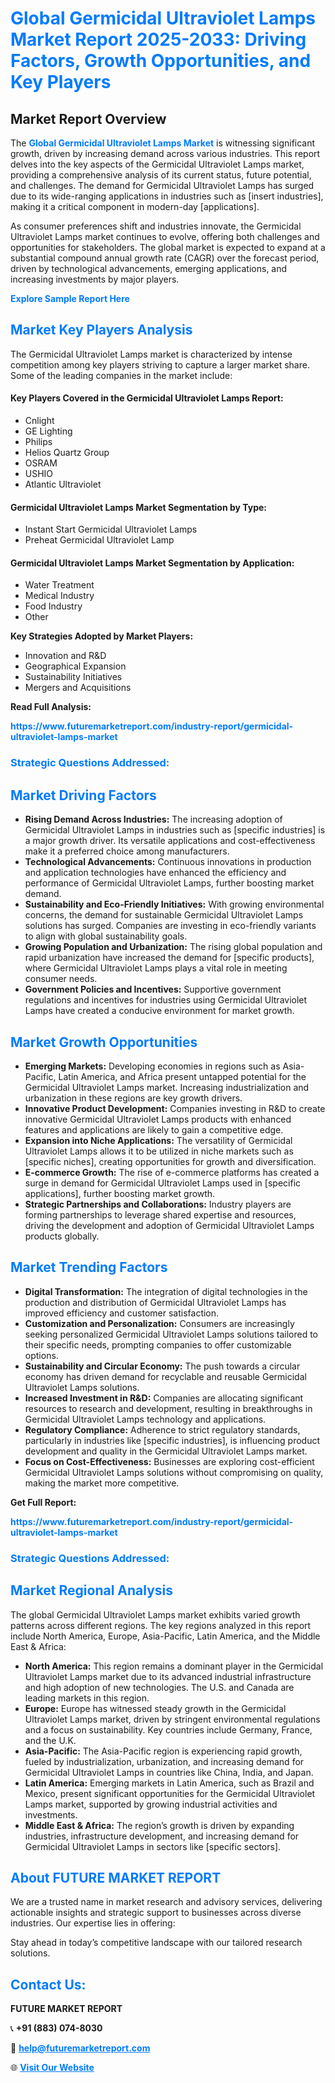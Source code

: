 <h1 style="color: #007BFF;">Global Germicidal Ultraviolet Lamps Market Report 2025-2033: Driving Factors, Growth Opportunities, and Key Players</h1>

<section id="overview">
<h2>Market Report Overview</h2>
<p>The <a href="https://www.futuremarketreport.com/industry-report/germicidal-ultraviolet-lamps-market" style="color: #007BFF; text-decoration: none;"><strong>Global Germicidal Ultraviolet Lamps Market</strong></a> is witnessing significant growth, driven by increasing demand across various industries. This report delves into the key aspects of the Germicidal Ultraviolet Lamps market, providing a comprehensive analysis of its current status, future potential, and challenges. The demand for Germicidal Ultraviolet Lamps has surged due to its wide-ranging applications in industries such as [insert industries], making it a critical component in modern-day [applications].</p>
<p>As consumer preferences shift and industries innovate, the Germicidal Ultraviolet Lamps market continues to evolve, offering both challenges and opportunities for stakeholders. The global market is expected to expand at a substantial compound annual growth rate (CAGR) over the forecast period, driven by technological advancements, emerging applications, and increasing investments by major players.</p>
</section>

<section id="overview">
<p><a href="https://www.futuremarketreport.com/request-sample/reportId=115875" style="color: #007BFF; text-decoration: none;"><strong>Explore Sample Report Here</strong></a></p>
</section>

<section id="key-players">
<h2 style="color: #007BFF;">Market Key Players Analysis</h2>
<p>The Germicidal Ultraviolet Lamps market is characterized by intense competition among key players striving to capture a larger market share. Some of the leading companies in the market include:</p>
<h4>Key Players Covered in the Germicidal Ultraviolet Lamps Report:</h4>
<ul><li>Cnlight</li><li>GE Lighting</li><li>Philips</li><li>Helios Quartz Group</li><li>OSRAM</li><li>USHIO</li><li>Atlantic Ultraviolet</li></ul>
<h4>Germicidal Ultraviolet Lamps Market Segmentation by Type:</h4>
<ul><li>Instant Start Germicidal Ultraviolet Lamps</li><li>Preheat Germicidal Ultraviolet Lamp</li></ul>

<h4>Germicidal Ultraviolet Lamps Market Segmentation by Application:</h4>
<ul><li>Water Treatment</li><li>Medical Industry</li><li>Food Industry</li><li>Other</li></ul>
<p><strong>Key Strategies Adopted by Market Players:</strong></p>
<ul>
<li>Innovation and R&D</li>
<li>Geographical Expansion</li>
<li>Sustainability Initiatives</li>
<li>Mergers and Acquisitions</li>
</ul>
</section>

<section>
<p><strong>Read Full Analysis: </strong></p><a href="https://www.futuremarketreport.com/industry-report/germicidal-ultraviolet-lamps-market" style="color: #007BFF; text-decoration: none;"><strong>https://www.futuremarketreport.com/industry-report/germicidal-ultraviolet-lamps-market</strong></a>
<h3 style="color: #007BFF;">Strategic Questions Addressed:</h3>
</section>

<section id="driving-factors">
<h2 style="color: #007BFF;">Market Driving Factors</h2>
<ul>
<li><strong>Rising Demand Across Industries:</strong> The increasing adoption of Germicidal Ultraviolet Lamps in industries such as [specific industries] is a major growth driver. Its versatile applications and cost-effectiveness make it a preferred choice among manufacturers.</li>
<li><strong>Technological Advancements:</strong> Continuous innovations in production and application technologies have enhanced the efficiency and performance of Germicidal Ultraviolet Lamps, further boosting market demand.</li>
<li><strong>Sustainability and Eco-Friendly Initiatives:</strong> With growing environmental concerns, the demand for sustainable Germicidal Ultraviolet Lamps solutions has surged. Companies are investing in eco-friendly variants to align with global sustainability goals.</li>
<li><strong>Growing Population and Urbanization:</strong> The rising global population and rapid urbanization have increased the demand for [specific products], where Germicidal Ultraviolet Lamps plays a vital role in meeting consumer needs.</li>
<li><strong>Government Policies and Incentives:</strong> Supportive government regulations and incentives for industries using Germicidal Ultraviolet Lamps have created a conducive environment for market growth.</li>
</ul>
</section>

<section id="growth-opportunities">
<h2 style="color: #007BFF;">Market Growth Opportunities</h2>
<ul>
<li><strong>Emerging Markets:</strong> Developing economies in regions such as Asia-Pacific, Latin America, and Africa present untapped potential for the Germicidal Ultraviolet Lamps market. Increasing industrialization and urbanization in these regions are key growth drivers.</li>
<li><strong>Innovative Product Development:</strong> Companies investing in R&D to create innovative Germicidal Ultraviolet Lamps products with enhanced features and applications are likely to gain a competitive edge.</li>
<li><strong>Expansion into Niche Applications:</strong> The versatility of Germicidal Ultraviolet Lamps allows it to be utilized in niche markets such as [specific niches], creating opportunities for growth and diversification.</li>
<li><strong>E-commerce Growth:</strong> The rise of e-commerce platforms has created a surge in demand for Germicidal Ultraviolet Lamps used in [specific applications], further boosting market growth.</li>
<li><strong>Strategic Partnerships and Collaborations:</strong> Industry players are forming partnerships to leverage shared expertise and resources, driving the development and adoption of Germicidal Ultraviolet Lamps products globally.</li>
</ul>
</section>

<section id="trending-factors">
<h2 style="color: #007BFF;">Market Trending Factors</h2>
<ul>
<li><strong>Digital Transformation:</strong> The integration of digital technologies in the production and distribution of Germicidal Ultraviolet Lamps has improved efficiency and customer satisfaction.</li>
<li><strong>Customization and Personalization:</strong> Consumers are increasingly seeking personalized Germicidal Ultraviolet Lamps solutions tailored to their specific needs, prompting companies to offer customizable options.</li>
<li><strong>Sustainability and Circular Economy:</strong> The push towards a circular economy has driven demand for recyclable and reusable Germicidal Ultraviolet Lamps solutions.</li>
<li><strong>Increased Investment in R&D:</strong> Companies are allocating significant resources to research and development, resulting in breakthroughs in Germicidal Ultraviolet Lamps technology and applications.</li>
<li><strong>Regulatory Compliance:</strong> Adherence to strict regulatory standards, particularly in industries like [specific industries], is influencing product development and quality in the Germicidal Ultraviolet Lamps market.</li>
<li><strong>Focus on Cost-Effectiveness:</strong> Businesses are exploring cost-efficient Germicidal Ultraviolet Lamps solutions without compromising on quality, making the market more competitive.</li>
</ul>
</section>

<section>
<p><strong>Get Full Report: </strong></p><a href="https://www.futuremarketreport.com/industry-report/germicidal-ultraviolet-lamps-market" style="color: #007BFF; text-decoration: none;"><strong>https://www.futuremarketreport.com/industry-report/germicidal-ultraviolet-lamps-market</strong></a>
<h3 style="color: #007BFF;">Strategic Questions Addressed:</h3>
</section>


<section id="regional-analysis">
<h2 style="color: #007BFF;">Market Regional Analysis</h2>
<p>The global Germicidal Ultraviolet Lamps market exhibits varied growth patterns across different regions. The key regions analyzed in this report include North America, Europe, Asia-Pacific, Latin America, and the Middle East & Africa:</p>
<ul>
<li><strong>North America:</strong> This region remains a dominant player in the Germicidal Ultraviolet Lamps market due to its advanced industrial infrastructure and high adoption of new technologies. The U.S. and Canada are leading markets in this region.</li>
<li><strong>Europe:</strong> Europe has witnessed steady growth in the Germicidal Ultraviolet Lamps market, driven by stringent environmental regulations and a focus on sustainability. Key countries include Germany, France, and the U.K.</li>
<li><strong>Asia-Pacific:</strong> The Asia-Pacific region is experiencing rapid growth, fueled by industrialization, urbanization, and increasing demand for Germicidal Ultraviolet Lamps in countries like China, India, and Japan.</li>
<li><strong>Latin America:</strong> Emerging markets in Latin America, such as Brazil and Mexico, present significant opportunities for the Germicidal Ultraviolet Lamps market, supported by growing industrial activities and investments.</li>
<li><strong>Middle East & Africa:</strong> The region’s growth is driven by expanding industries, infrastructure development, and increasing demand for Germicidal Ultraviolet Lamps in sectors like [specific sectors].</li>
</ul>
</section>

<footer>
<h2 style="color: #007BFF;">About FUTURE MARKET REPORT</h2>
<p>We are a trusted name in market research and advisory services, delivering actionable insights and strategic support to businesses across diverse industries. Our expertise lies in offering:</p>

<p>Stay ahead in today’s competitive landscape with our tailored research solutions.</p>

<h2 style="color: #007BFF;">Contact Us:</h2>
<p><strong>FUTURE MARKET REPORT</strong></p>
<p>📞 <strong>+91 (883) 074-8030</strong></p>
<p>📧 <strong><a href="mailto:help@futuremarketreport.com" style="color: #007BFF;">help@futuremarketreport.com</a></strong></p>
<p>🌐 <strong><a href="https://www.futuremarketreport.com/" style="color: #007BFF;">Visit Our Website</a></strong></p>
</footer>